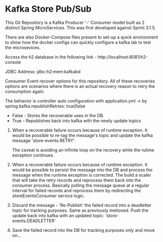 # Kafka Store Pub/Sub

This Git Repository is a Kafka Producer '-' Consumer model built as 2 distinct Spring MicroServices. This was first developed against Sprint 3.1.5.

There are also Docker-Compose files present to set-up a quick environment to show how the docker configs can quickly configure a kafka lab to test the microsevices.

Access the h2 database in the following link - http://localhost:8081/h2-console

JDBC Address: jdbc:h2:mem:kafkabd

Consumer Event recover options for this repository. All of these recoveries options are scenarios where there
is an actual recovery reason to retry the consumption again.

The behavior is controller auto configuration with application.yml -> by spring.kafka.republishRetries: true|false

   - False - Stores the recoverable uses in the DB.
   - True - Republishes back into kafka with the newly update topics

1) When a recoverable failure occurs because of runtime exception. It would be possible to re-tag the message's topic and update the kafka message 'store-events.RETRY'.

   The caveat is avoiding an infinite loop on the recovery while the rutime exception continues.

1) When a recoverable failure occurs because of runtime exception. It would be possible to persist the message into the DB and process the message when the runtime exception is corrected. The build a scaler that will take the retry records and reprocess them back into the consumer process. Basically polling the message queue at a regular interval for failed records and reprocess them by redirecting the storeEventsConsumer service logic.

1) Discard the message - 'Re-Publish' the failed record into a deadletter topic for tracking purposes. Same as previously metioned. Push the update back into kafka with an updated topic: 'store-events.DEADLETTER'

1) Save the failed record into the DB for tracking purposes only and move on...
